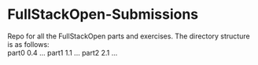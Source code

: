 # FullStackOpen-Submissions
Repo for all the FullStackOpen parts and exercises.
The directory structure is as follows:
<br>
part0
    0.4
    ...
part1
    1.1
    ...
part2
    2.1
    ...
<br>
